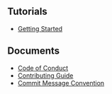 ## Tutorials
* [Getting Started](getting-started.md)

## Documents
* [Code of Conduct](../CODE_OF_CONDUCT.md)
* [Contributing Guide](../CONTRIBUTING.md)
* [Commit Message Convention](COMMIT_MESSAGE_CONVENTION.md)
